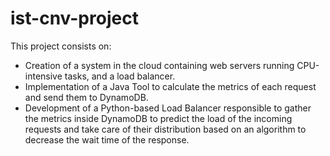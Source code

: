 # ist-cnv-project

This project consists on:
- Creation of a system in the cloud containing web servers running CPU-intensive tasks, and a load balancer.
- Implementation of a Java Tool to calculate the metrics of each
request and send them to DynamoDB.
- Development of a Python-based Load Balancer responsible to
gather the metrics inside DynamoDB to predict the load of the
incoming requests and take care of their distribution based on
an algorithm to decrease the wait time of the response.
